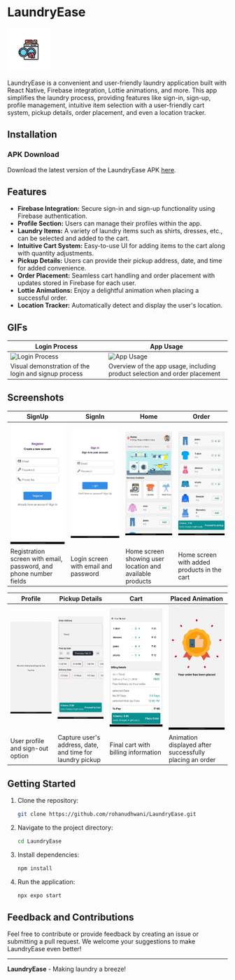 # LaundryEase

<p align="left">
  <img src="./assets/icon.png" alt="App Icon" width="100" height="100">
</p>

LaundryEase is a convenient and user-friendly laundry application built with React Native, Firebase integration, Lottie animations, and more. This app simplifies the laundry process, providing features like sign-in, sign-up, profile management, intuitive item selection with a user-friendly cart system, pickup details, order placement, and even a location tracker.


## Installation

### APK Download
Download the latest version of the LaundryEase APK [here](https://github.com/rohanudhwani/LaundryEase/raw/master/LaundryEase.apk).


## Features

- **Firebase Integration:** Secure sign-in and sign-up functionality using Firebase authentication.
- **Profile Section:** Users can manage their profiles within the app.
- **Laundry Items:** A variety of laundry items such as shirts, dresses, etc., can be selected and added to the cart.
- **Intuitive Cart System:** Easy-to-use UI for adding items to the cart along with quantity adjustments.
- **Pickup Details:** Users can provide their pickup address, date, and time for added convenience.
- **Order Placement:** Seamless cart handling and order placement with updates stored in Firebase for each user.
- **Lottie Animations:** Enjoy a delightful animation when placing a successful order.
- **Location Tracker:** Automatically detect and display the user's location.

## GIFs
| Login Process | App Usage |
| --- | --- |
| ![Login Process](./screenshots/login.gif) | ![App Usage](./screenshots/usage.gif) |
| Visual demonstration of the login and signup process | Overview of the app usage, including product selection and order placement |

## Screenshots
| SignUp | SignIn | Home | Order |
| --- | --- | --- | --- |
| ![SignUp](./screenshots/signUp.jpg) | ![SignIn](./screenshots/signIn.jpg) | ![Home](./screenshots/home.jpg) | ![Order](./screenshots/order.jpg) |
| Registration screen with email, password, and phone number fields | Login screen with email and password | Home screen showing user location and available products | Home screen with added products in the cart |

| Profile | Pickup Details | Cart | Placed Animation |
| --- | --- | --- | --- |
| ![Profile](./screenshots/profile.jpg) | ![Pickup Details](./screenshots/pickupDetails.jpg) | ![Cart](./screenshots/cart.jpg) | ![Placed Animation](./screenshots/placedAnimation.jpg) |
| User profile and sign-out option | Capture user's address, date, and time for laundry pickup | Final cart with billing information | Animation displayed after successfully placing an order |


## Getting Started

1. Clone the repository:
   ```bash
   git clone https://github.com/rohanudhwani/LaundryEase.git
   ```

2. Navigate to the project directory:
   ```bash
   cd LaundryEase
   ```

3. Install dependencies:
   ```bash
   npm install
   ```

4. Run the application:
   ```bash
   npx expo start
   ```

## Feedback and Contributions

Feel free to contribute or provide feedback by creating an issue or submitting a pull request. We welcome your suggestions to make LaundryEase even better!

---

**LaundryEase** - Making laundry a breeze!
